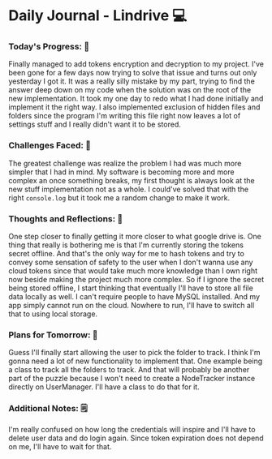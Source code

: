 # Daily Journal - Lindrive 💻

### Today's Progress: 🚀

Finally managed to add tokens encryption and decryption to my project. I've been gone for a few days now trying to solve that issue and turns out only yesterday I got it. It was a really silly mistake by my part, trying to find the answer deep down on my code when the solution was on the root of the new implementation. It took my one day to redo what I had done initially and implement it the right way. I also implemented exclusion of hidden files and folders since the program I'm writing this file right now leaves a lot of settings stuff and I really didn't want it to be stored.

### Challenges Faced: 💪
The greatest challenge was realize the problem I had was much more simpler that I had in mind. My software is becoming more and more complex an once something breaks, my first thought is always look at the new stuff implementation not as a whole. I could've solved that with the right `console.log` but it took me a random change to make it work.

### Thoughts and Reflections: 💭

One step closer to finally getting it more closer to what google drive is. One thing that really is bothering me is that I'm currently storing the tokens secret offline. And that's the only way for me to hash tokens and try to convey some sensation of safety to the user when I don't wanna use any cloud tokens since that would take much more knowledge than I own right now beside making the project much more complex. So if I ignore the secret being stored offline, I start thinking that eventually I'll have to store all file data locally as well. I can't require people to have MySQL installed. And my app simply cannot run on the cloud. Nowhere to run, I'll have to switch all that to using local storage.

### Plans for Tomorrow: 📙

Guess I'll finally start allowing the user to pick the folder to track. I think I'm gonna need a lot of new functionality to implement that. One example being a class to track all the folders to track. And that will probably be another part of the puzzle because I won't need to create a NodeTracker instance directly on UserManager. I'll have a class to do that for it.

### Additional Notes: 🗒

I'm really confused on how long the credentials will inspire and I'll have to delete user data and do login again. Since token expiration does not depend on me, I'll have to wait for that.

